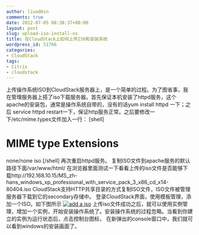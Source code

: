 ```yaml
---
author: liuadmin
comments: true
date: 2012-07-05 08:38:37+00:00
layout: post
slug: upload-iso-install-os
title: 在CloudStack上如何上传ISO和安装系统
wordpress_id: 51766
categories:
- CloudStack
tags:
- Citrix
- cloudstack
---
```


上传操作系统ISO到CloudStack服务器上，是一个简单的过程。为了图省事，我在管理服务器上搭了iso下载服务器。首先保证本机安装了httpd服务，这个apache的安装包，通常是操作系统自带的，没有的话yum install httpd 一下；之后 service httpd restart一下，保证http服务正常。之后要修改一下/etc/mime.types文件加入一行：
[shell]
# MIME type                                     Extensions
none/none                                       iso
[/shell]
再次重启httpd服务。
复制ISO文件到apache服务的默认路径下面/var/www/html/
在浏览器里面测试一下看看上传的iso文件是否能够下载http://192.168.10.15/MS_zh-hans_windows_xp_professional_with_service_pack_3_x86_cd_x14-80404.iso
CloudStack支持HTTP共享目录的方式复制ISO文件，ISO文件被管理服务器下载到它的secondary存储中。
登录CloudStack界面，使用模板管理，添加一个ISO。如下图所示
[![add a iso](http://martinliu.cn/wp-content/gallery/cloudstack/thumbs/thumbs_screenshot-6.png)](http://martinliu.cn/wp-content/gallery/cloudstack/screenshot-6.png)
上传iso文件成功之后，就可以使用实例管理，增加一个实例，开始安装操作系统了。安装操作系统的过程忽略。当看到你建立的实例为运行状态后，点击控制台图标， 在新弹出的console窗口中，我们就可以看到windows的安装画面了。
